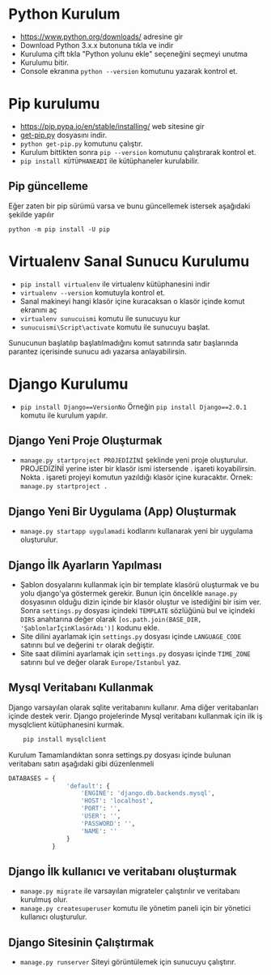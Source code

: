 # Python Kurulum

* https://www.python.org/downloads/ adresine gir
* Download Python 3.x.x butonuna tıkla ve indir
* Kuruluma çift tıkla "Python yolunu ekle" seçeneğini seçmeyi unutma
* Kurulumu bitir.
* Console ekranına ``python --version`` komutunu yazarak kontrol et.

# Pip kurulumu

* https://pip.pypa.io/en/stable/installing/ web sitesine gir 
* [get-pip.py](https://bootstrap.pypa.io/get-pip.py>) dosyasını indir.  
* ``python get-pip.py`` komutunu çalıştır.
* Kurulum bittikten sonra ``pip --version`` komutunu çalıştırarak kontrol et.
* ``pip install KÜTÜPHANEADI`` ile kütüphaneler kurulabilir.

## Pip güncelleme

Eğer zaten bir pip sürümü varsa ve bunu güncellemek istersek aşağıdaki şekilde yapılır

``python -m pip install -U pip``


# Virtualenv Sanal Sunucu Kurulumu

* ``pip install virtualenv`` ile virtualenv kütüphanesini indir
* ``virtualenv --version`` komutuyla kontrol et.
* Sanal makineyi hangi klasör içine kuracaksan o klasör içinde komut ekranını aç
* ``virtualenv sunucuismi`` komutu ile sunucuyu kur
* ``sunucuismi\Script\activate`` komutu ile sunucuyu başlat.

Sunucunun başlatılıp başlatılmadığını komut satırında satır başlarında parantez içerisinde sunucu adı yazarsa anlayabilirsin.

# Django Kurulumu

* ``pip install Django==VersionNo`` Örneğin ``pip install Django==2.0.1`` komutu ile kurulum yapılır.

## Django Yeni Proje Oluşturmak

* ``manage.py startproject PROJEDİZİNİ`` şeklinde yeni proje oluşturulur. PROJEDİZİNİ yerine ister bir klasör ismi istersende . işareti koyabilirsin. Nokta . işareti projeyi komutun yazıldığı klasör içine kuracaktır. Örnek: ``manage.py startproject .``

## Django Yeni Bir Uygulama (App) Oluşturmak

* ``manage.py startapp uygulamadi`` kodlarını kullanarak yeni bir uygulama oluşturulur.

## Django İlk Ayarların Yapılması

* Şablon dosyalarını kullanmak için bir template klasörü oluşturmak ve bu yolu django'ya göstermek gerekir. Bunun için öncelikle `manage.py` dosyasının olduğu dizin içinde bir klasör oluştur ve istediğini bir isim ver. Sonra `settings.py` dosyası içindeki `TEMPLATE` sözlüğünü bul ve içindeki `DIRS` anahtarına değer olarak `[os.path.join(BASE_DIR, 'ŞablonlarİçinKlasörAdı')]` kodunu ekle.
* Site dilini ayarlamak için `settings.py` dosyası içinde `LANGUAGE_CODE` satırını bul ve değerini `tr` olarak değiştir.
* Site saat dilimini ayarlamak için `settings.py` dosyası içinde `TIME_ZONE` satırını bul ve değer olarak `Europe/Istanbul` yaz.

## Mysql Veritabanı Kullanmak

Django varsayılan olarak sqlite veritabanını kullanır. Ama diğer veritabanları içinde destek verir. Django projelerinde Mysql veritabanı kullanmak için ilk iş mysqlclient kütüphanesini kurmak.

```bash
    pip install mysqlclient
```

Kurulum Tamamlandıktan sonra settings.py dosyası içinde bulunan veritabanı satırı aşağıdaki gibi düzenlenmeli

```python
DATABASES = {
                'default': {
                    'ENGINE': 'django.db.backends.mysql',
                    'HOST': 'localhost',
                    'PORT': '',
                    'USER': '',
                    'PASSWORD': '',
                    'NAME': ''
                }
            }
```

## Django İlk kullanıcı ve veritabanı oluşturmak

* ``manage.py migrate`` ile varsayılan migrateler çalıştırılır ve veritabanı kurulmuş olur.
* ``manage.py createsuperuser`` komutu ile yönetim paneli için bir yönetici kullanıcı oluşturulur.

## Django Sitesinin Çalıştırmak

* ``manage.py runserver`` Siteyi görüntülemek için sunucuyu çalıştırır.
 
